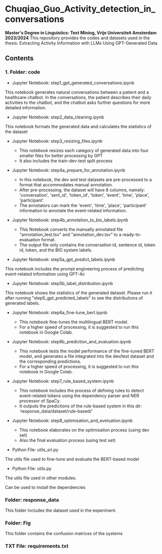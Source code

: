 # Chuqiao_Guo_Activity_detection_in_conversations
**Master's Degree in Linguistics: Text Mining, Vrije Universiteit Amsterdam 2023/2024**
This repository provides the codes and datasets used in the thesis: Extracting Activity Information with LLMs Using GPT-Generated Data

## Contents

### 1. Folder: code
- Jupyter Notebook: step1_gpt_generated_conversations.ipynb
  
This notebook generates natural conversations between a patient and a healthcare chatbot. In the conversations, the patient describes their daily activities to the chatbot, and the chatbot asks further questions for more detailed information.

- Jupyter Notebook: step2_data_cleaning.ipynb
  
This notebook formats the generated data and calculates the statistics of the dataset

- Jupyter Notebook: step3_resizing_files.ipynb
    - This notebook resizes each category of generated data into four smaller files for better processing by GPT
    - It also includes the train-dev-test split process

- Jupyter Notebook: step4a_prepare_for_annotation.ipynb
    - In this notebook, the dev and test datasets are pre-processed to a format that accommodates manual annotation.
    - After pre-processing, the dataset will have 8 columns, namely: 'conversation', 'sent_id', 'token_id', 'token', 'event', 'time', 'place', 'participant'.
    - The annotators can mark the 'event', 'time', 'place', 'participant' information to annotate the event-related information.

- Jupyter Notebook: step4b_annotation_to_bio_labels.ipynb
    - This Notebook converts the manually annotated file "annotation_test.tsv" and "annotation_dev.tsv" to a ready-to-evaluation format.
    - The output file only contains the conversation id, sentence id, token id, token, and the BIO system labels.

- Jupyter Notebook: step5a_gpt_predict_labels.ipynb
  
This notebook includes the prompt engineering process of predicting event-related information using GPT-4o

- Jupyter Notebook: step5b_label_distribution.ipynb
  
This notebook shows the statistics of the generated dataset. Please run it after running "step5_gpt_predicted_labels" to see the distributions of generated labels.

- Jupyter Notebook: step6a_fine-tune_bert.ipynb
    - This notebook fine-tunes the multilingual BERT model.
    - For a higher speed of processing, it is suggested to run this notebook in Google Colab.

- Jupyter Notebook: step6b_prediction_and_evaluation.ipynb
    - This notebook tests the model performance of the fine-tuned BERT model, and generates a file integrated into the dev/test dataset and the corresponding predictions.
    - For a higher speed of processing, it is suggested to run this notebook in Google Colab.

- Jupyter Notebook: step7_rule_based_system.ipynb
    - This notebook includes the process of defining rules to detect event-related tokens using the dependency parser and NER processor of SpaCy.
    - It outputs the predictions of the rule-based system in this dir: 'response_data/dataset/rule-based/'

- Jupyter Notebook: step8_optimisation_and_eveluation.ipynb
  
  - This notebook elaborates on the optimisation process (using dev set)
  - Also the final evaluation process (using test set)
  
- Python File: utils_srl.py
  
The utils file used to fine-tune and evaluate the BERT-based model

- Python File: utils.py
  
The utils file used in other modules.

  
Can be used to install the dependencies

### Folder: response_data
This folder includes the dataset used in the experiment.

### Folder: Fig
This folder contains the confusion matrices of the systems

### TXT File: requirements.txt
